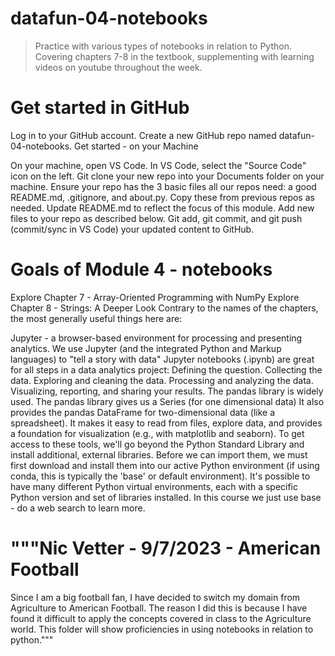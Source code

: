 # datafun-04-notebooks

> Practice with various types of notebooks in relation to Python. Covering chapters 7-8 in the textbook, supplementing with learning videos on youtube throughout the week.

# Get started in GitHub

Log in to your GitHub account. 
Create a new GitHub repo named datafun-04-notebooks.
Get started  - on your Machine

On your machine, open VS Code.
In VS Code, select the "Source Code" icon on the left. Git clone your new repo into your Documents folder on your machine.
Ensure your repo has the 3 basic files all our repos need:
a good README.md,
.gitignore, and
about.py. 
Copy these from previous repos as needed.
Update README.md to reflect the focus of this module. 
Add new files to your repo as described below.
Git add, git commit, and git push (commit/sync in VS Code) your updated content to GitHub.

# Goals of Module 4 - notebooks

Explore Chapter 7 - Array-Oriented Programming with NumPy
Explore Chapter 8 - Strings: A Deeper Look
Contrary to the names of the chapters, the most generally useful things here are:

Jupyter - a browser-based environment for processing and presenting analytics. 
We use Jupyter (and the integrated Python and Markup languages) to "tell a story with data"
Jupyter notebooks (.ipynb) are great for all steps in a data analytics project:
Defining the question.
Collecting the data.
Exploring and cleaning the data.
Processing and analyzing the data.
Visualizing, reporting, and sharing your results.
The pandas library is widely used. 
The pandas library gives us a Series (for one dimensional data)
It also provides the pandas DataFrame for two-dimensional data (like a spreadsheet). 
It makes it easy to read from files, explore data, and provides a foundation for visualization (e.g., with matplotlib and seaborn).
To get access to these tools, we'll go beyond the Python Standard Library and install additional, external libraries. 
Before we can import them, we must first download and install them into our active Python environment (if using conda, this is typically the 'base' or default environment).
It's possible to have many different Python virtual environments, each with a specific Python version and set of libraries installed. In this course we just use base - do a web search to learn more. 

# """Nic Vetter - 9/7/2023 - American Football

Since I am a big football fan, I have decided to switch my domain from Agriculture to American Football. The reason I did this 
is because I have found it difficult to apply the concepts covered in class to the Agriculture world. This folder will show proficiencies in using notebooks
in relation to python."""